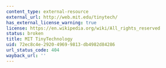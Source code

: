 ```yaml
---
content_type: external-resource
external_url: http://web.mit.edu/tinytech/
has_external_license_warning: true
license: https://en.wikipedia.org/wiki/All_rights_reserved
status: broken
title: MIT TinyTechnology
uid: 72ec8c4e-2920-4969-9813-db4982d84286
url_status_code: 404
wayback_url: ''
---
```

